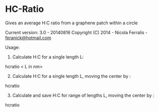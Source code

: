 HC-Ratio 
========

Gives an average H:C ratio from a graphene patch within a circle

Current version: 3.0 - 20140816
Copyright (C) 2014 - Nicola Ferralis - feranick@hotmail.com


Usage: 
 1. Calculate H:C for a single length L:

hcratio < L in nm> 

 2. Calculate H:C for a single length L,
moving the center by <shift in nm>: 

hcratio <L in nm> <shift in nm> 

 3. Calculate and save H:C for range of lengths L, moving the center by <shift in nm>:

hcratio <L initial> <L final> <L step> <shift in nm>
